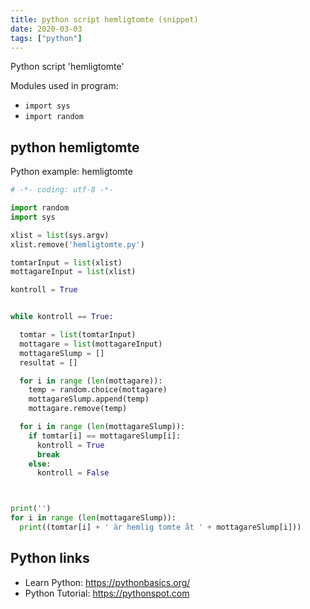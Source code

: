 ```yaml
---
title: python script hemligtomte (snippet)
date: 2020-03-03
tags: ["python"]
---
```

Python script 'hemligtomte'


Modules used in program: 
* `import sys`
* `import random`

## python hemligtomte

Python example: hemligtomte

```python
# -*- coding: utf-8 -*-

import random
import sys

xlist = list(sys.argv)
xlist.remove('hemligtomte.py')

tomtarInput = list(xlist)
mottagareInput = list(xlist)

kontroll = True


while kontroll == True:

  tomtar = list(tomtarInput)
  mottagare = list(mottagareInput)
  mottagareSlump = []
  resultat = []

  for i in range (len(mottagare)):
    temp = random.choice(mottagare)
    mottagareSlump.append(temp)
    mottagare.remove(temp)

  for i in range (len(mottagareSlump)):
    if tomtar[i] == mottagareSlump[i]:
      kontroll = True
      break
    else:
      kontroll = False



print('')
for i in range (len(mottagareSlump)):
  print((tomtar[i] + ' är hemlig tomte åt ' + mottagareSlump[i]))

```

## Python links

- Learn Python: https://pythonbasics.org/
- Python Tutorial: https://pythonspot.com
